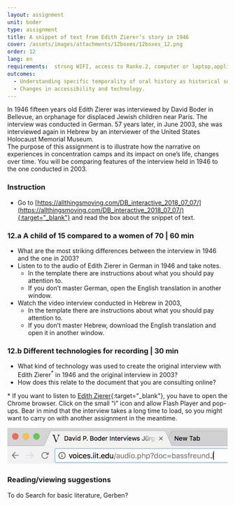 ```yaml
---
layout: assignment
unit: boder
type: assignment
title: A snippet of text from Edith Zierer’s story in 1946  
cover: /assets/images/attachments/12boxes/12boxes_12.png
order: 12
lang: en
requirements:  strong WIFI, access to Ranke.2, computer or laptop,application on laptop or computer to view video,
outcomes:
  - Understanding specific temporality of oral history as historical source.
  - Changes in accessibility and technology. 
---
```


In 1946 fifteen years old Edith Zierer was interviewed by David Boder in Bellevue, an orphanage for displaced Jewish children near Paris. The interview was conducted in German. 57 years later, in June 2003, she was interviewed again in Hebrew by an interviewer of the United States Holocaust Memorial Museum.  
The purpose of this assignment is to illustrate how the narrative on experiences in concentration camps and its impact on one’s life, changes over time. You will be comparing features of the interview held in 1946 to the one conducted in 2003.

<!-- more -->

<!-- briefing-student -->

### Instruction
<!-- section-contents -->

- Go to [https://allthingsmoving.com/DB_interactive_2018_07_07/](https://allthingsmoving.com/DB_interactive_2018_07_07/){:target="_blank"} and read the box about the snippet of text.

<!-- section -->

### 12.a  A child of 15 compared to a women of 70 | 60 min
<!-- section-contents -->

- What are the most striking differences between the interview in 1946 and the one in 2003?
- Listen to to the audio of Edith Zierer in German in 1946 and take notes.
  - In the template there are instructions about what you should pay attention to.
  - If you don’t master German, open the English translation in another window.
- Watch the video interview conducted in Hebrew in 2003,
  - In the template there are instructions about what you should pay attention to.
  - If you don’t master Hebrew, download the English translation and open it in  another window.

<!-- section -->

### 12.b  Different technologies for recording | 30 min 
<!-- section-contents -->

- What kind of technology was used to create the original interview with Edith Zierer<sup>*</sup> in 1946 and the original interview in 2003?
- How does this relate to the document that you are consulting online?

\* If you want to listen to [Edith Zierer](http://voices.iit.edu/audio?doc=ziererE){:target="_blank"}, you have to open the Chrome browser. Click on the small “i” icon and allow Flash Player and pop-ups. Bear in mind that the interview takes a long time to load, so you might want to carry on with another assignment in the meantime. 

![chrome-address-bar.png](../../assets/images/chrome-address-bar.png)

<!-- section --> 

### Reading/viewing suggestions
<!-- section-contents -->

To do Search for basic literature, Gerben? 

<!-- briefing-teacher -->
